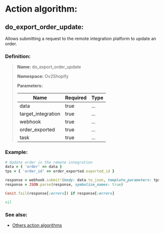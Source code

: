 # Action algorithm:

## do_export_order_update:

Allows submitting a request to the remote integration platform to update an order.
    
### Definition:

> **Name:** do_export_order_update
> 
> **Namespace:** Ov2Shopify
>
> **Parameters:**
> 
> | Name | Required | Type |
> | --- | --- | --- |
> | data | true | ... |
> | target_integration | true | ... |
> | webhook | true | ... |
> | order_exported | true | ... |
> | task | true | ... |

### Example:
```RUBY
# Update order in the remote integration
data = { 'order' => data }
tps = { 'order_id' => order_exported.exported_id }

response = webhook.submit!(body: data.to_json, template_parameters: tps)
response = JSON.parse(response, symbolize_names: true)

Cenit.fail(response[:errors]) if response[:errors]

nil
```

### See also:
* [Others action algorithms](overview?id=do_export_order_update)